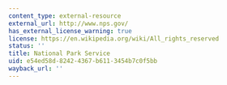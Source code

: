 ```yaml
---
content_type: external-resource
external_url: http://www.nps.gov/
has_external_license_warning: true
license: https://en.wikipedia.org/wiki/All_rights_reserved
status: ''
title: National Park Service
uid: e54ed58d-8242-4367-b611-3454b7c0f5bb
wayback_url: ''
---
```

